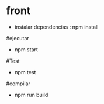 # front

- instalar dependencias : npm install

#ejecutar
- npm start

#Test
- npm test

#compilar
- npm run build
